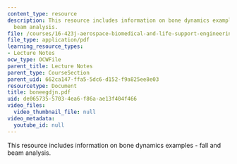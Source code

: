 ```yaml
---
content_type: resource
description: This resource includes information on bone dynamics examples - fall and
  beam analysis.
file: /courses/16-423j-aerospace-biomedical-and-life-support-engineering-spring-2006/de06573557034ea6f86aae13f404f466_boneegdjn.pdf
file_type: application/pdf
learning_resource_types:
- Lecture Notes
ocw_type: OCWFile
parent_title: Lecture Notes
parent_type: CourseSection
parent_uid: 662ca147-ffa5-5dc6-d152-f9a825ee8e03
resourcetype: Document
title: boneegdjn.pdf
uid: de065735-5703-4ea6-f86a-ae13f404f466
video_files:
  video_thumbnail_file: null
video_metadata:
  youtube_id: null
---
```

This resource includes information on bone dynamics examples - fall and beam analysis.

